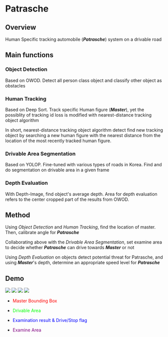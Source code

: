 # Patrasche

## Overview

Human Specific tracking automobile (***Patrasche***) system on a drivable road

## Main functions

### Object Detection

Based on OWOD. Detect all person class object and classify other object as obstacles

### Human Tracking

Based on Deep Sort. Track specific Human figure (***Master***), yet the possiblity of tracking id loss is modified with nearest-distance tracking object algorithm

In short, nearest-distance tracking object algorithm detect find new tracking object by searching a new human figure with the nearest distance from the location of the most recently tracked human figure.

### Drivable Area Segmentation

Based on YOLOP. Fine-tuned with various types of roads in Korea. Find and do segmentation on drivable area in a given frame

### Depth Evaluation

With Depth-Image, find object's average depth. Area for depth evaluation refers to the center cropped part of the results from OWOD.

## Method

Using *Object Detection* and *Human Tracking*, find the location of master. Then, calibrate angle for ***Patrasche***

Collaborating above with the *Drivable Area Segmentation*, set examine area to decide whether ***Patrasche*** can drive towards ***Master*** or not

Using *Depth Evaluation* on objects detect potential threat for Patrasche, and using ***Master***'s depth, determine an appropriate speed level for ***Patrasche***


## Demo

<img src="/_static/patrasche1.jpg">

<img src="/docs/_static/patrasche2.jpg">

<img src="/docs/source/_static/patrasche2.jpg">

<img src="../../../../_static/patrasche1.jpg">


* <span style="color:red">Master Bounding Box</span>

* <span style="color:lime">Drivable Area</span>

* <span style="color:blue">Examination result & Drive/Stop flag</span>

* <span style="color:purple">Examine Area</span>
